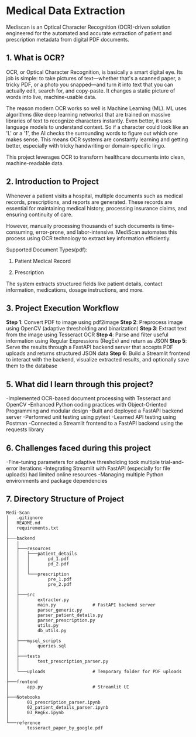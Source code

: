 # Medical Data Extraction

Mediscan is an Optical Character Recognition (OCR)-driven solution engineered for the automated and accurate extraction of patient and prescription metadata from digital PDF documents.

## <a name="a1">1. What is OCR?</a>

OCR, or Optical Character Recognition, is basically a smart digital eye. Its job is simple: to take pictures of text—whether that's a scanned paper, a tricky PDF, or a photo you snapped—and turn it into text that you can actually edit, search for, and copy-paste. It changes a static picture of words into live, machine-usable data.

The reason modern OCR works so well is Machine Learning (ML). ML uses algorithms (like deep learning networks) that are trained on massive libraries of text to recognize characters instantly. Even better, it uses language models to understand context. So if a character could look like an 'L' or a '1', the AI checks the surrounding words to figure out which one makes sense. This means OCR systems are constantly learning and getting better, especially with tricky handwriting or domain-specific lingo.

This project leverages OCR to transform healthcare documents into clean, machine-readable data.


## <a name="a2">2. Introduction to Project</a>

Whenever a patient visits a hospital, multiple documents such as medical records, prescriptions, and reports are generated. These records are essential for maintaining medical history, processing insurance claims, and ensuring continuity of care.

However, manually processing thousands of such documents is time-consuming, error-prone, and labor-intensive. MediScan automates this process using OCR technology to extract key information efficiently.

Supported Document Types(pdf):

1. Patient Medical Record

2. Prescription

The system extracts structured fields like patient details, contact information, medications, dosage instructions, and more.

## <a name="a3">3. Project Execution Workflow</a>

**Step 1**: Convert PDF to image using pdf2image
**Step 2**: Preprocess image using OpenCV (adaptive thresholding and binarization)
**Step 3**: Extract text from the image using Tesseract OCR
**Step 4**: Parse and filter useful information using Regular Expressions (RegEx) and return as JSON
**Step 5**: Serve the results through a FastAPI backend server that accepts PDF uploads and returns structured JSON data
**Step 6**: Build a Streamlit frontend to interact with the backend, visualize extracted results, and optionally save them to the database

## <a name="a5">5. What did I learn through this project?</a>

-Implemented OCR-based document processing with Tesseract and OpenCV
-Enhanced Python coding practices with Object-Oriented Programming and modular design
-Built and deployed a FastAPI backend server
-Performed unit testing using pytest
-Learned API testing using Postman
-Connected a Streamlit frontend to a FastAPI backend using the requests library

## <a name="a6">6. Challenges faced during this project</a>

-Fine-tuning parameters for adaptive thresholding took multiple trial-and-error iterations
-Integrating Streamlit with FastAPI (especially for file uploads) had limited online resources
-Managing multiple Python environments and package dependencies

## <a name="a7">7. Directory Structure of Project</a>

```
Medi-Scan
│   .gitignore
│   README.md
│   requirements.txt
│
├───backend
│   │
│   ├───resources
│   │   ├───patient_details
│   │   │       pd_1.pdf
│   │   │       pd_2.pdf
│   │   │
│   │   └───prescription
│   │           pre_1.pdf
│   │           pre_2.pdf
│   │
│   ├───src
│   │       extractor.py
│   │       main.py              # FastAPI backend server
│   │       parser_generic.py
│   │       parser_patient_details.py
│   │       parser_prescription.py
│   │       utils.py
│   │       db_utils.py
│   │
│   ├───mysql_scripts
│   │       queries.sql
│   │
│   ├───tests
│   │       test_prescription_parser.py
│   │
│   └───uploads                  # Temporary folder for PDF uploads
│
├───frontend
│       app.py                   # Streamlit UI
│
├───Notebooks
│       01_prescription_parser.ipynb
│       02_patient_details_parser.ipynb
│       03_RegEx.ipynb
│
└───reference
        tesseract_paper_by_google.pdf


